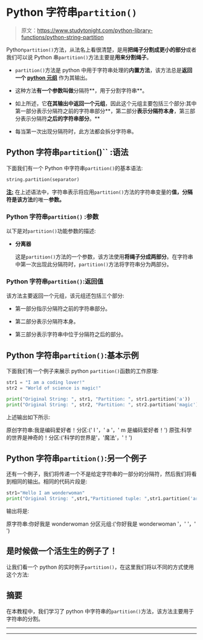 # Python 字符串`partition()`

> 原文：<https://www.studytonight.com/python-library-functions/python-string-partition>

Python`partition()`方法，从法名上看很清楚，是用**把绳子分割成更小的部分**或者我们可以说 Python 串`partition()`方法主要是**用来分割绳子**。

*   `partition()`方法是 python 中用于字符串处理的**内置方法**，该方法总是**返回一个 [python 元组](https://www.studytonight.com/python/tuples-in-python)** 作为其输出。

*   这种方法**有一个参数叫做**分隔符**，用于分割字符串**。

*   如上所述，它**在其输出中返回一个元组**，因此这个元组主要包括三个部分:其中第一部分表示分隔符之前的字符串部分**，第二部分**表示分隔符本身**，第三部分表示分隔符**之后的字符串部分**。**

*   每当第一次出现分隔符时，此方法都会拆分字符串。

## Python 字符串`partition`()`` :语法

下面我们有一个 Python 中字符串`partition()`的基本语法:

```py
string.partition(separator)
```

<u>**注:**</u> 在上述语法中，字符串表示将应用`partition()`方法的字符串变量的**值，**分隔符**是该方法**的唯一**参数。**

### Python 字符串``partition()`` :参数

以下是对`partition()`功能参数的描述:

*   **分离器**

    这是`partition()`方法的一个参数，该方法使用**将绳子分成两部分**。在字符串中第一次出现此分隔符时，`partition()`方法将字符串分为两部分。

### Python 字符串`partition()`:返回值

该方法主要返回一个元组，该元组还包括三个部分:

*   第一部分指示分隔符之前的字符串部分。

*   第二部分表示分隔符本身。

*   第三部分表示字符串中位于分隔符之后的部分。

## Python 字符串`partition()`:基本示例

下面我们有一个例子来展示 python `partition()`函数的工作原理:

```py
str1 = "I am a coding lover!"
str2 = "World of science is magic!"

print("Original String: ", str1, "Partition: ", str1.partition('a'))
print("Original String: ", str2, "Partition: ", str2.partition('magic')) 
```

上述输出如下所示:

原创字符串:我是编码爱好者！分区:(' I '，' a '，' m 是编码爱好者！')
原弦:科学的世界是神奇的！分区:('科学的世界是'，'魔法'，'！')

## Python 字符串`partition()`:另一个例子

还有一个例子，我们将传递一个不是给定字符串的一部分的分隔符，然后我们将看到相同的输出。相同的代码片段是:

```py
str1="Hello I am wonderwoman"
print("Original String: ",str1,"Partitioned tuple: ",str1.partition('are')) 
```

输出将是:

原字符串:你好我是 wonderwoman 分区元组:('你好我是 wonderwoman '，' '，' ')

## 是时候做一个活生生的例子了！

让我们看一个 python 的实时例子`partition()`，在这里我们将以不同的方式使用这个方法:

## 摘要

在本教程中，我们学习了 python 中字符串的`partition()`方法，该方法主要用于字符串的分割。

* * *

* * *